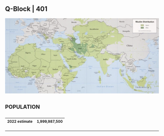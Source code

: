 ## Q-Block | 401

![Alt text](FD156DBB-1ADF-4850-8966-C65566811B56.jpeg)


##

<sup> POPULATION </sup>
--

| <sup> 2022 estimate </sup> | <sup> 1,999,987,500 </sup> |
|---|---|
___

